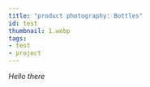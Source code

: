 ```yaml
---
title: "product photography: Bottles" 
id: test
thumbnail: 1.webp
tags:
- test
- project
---
```


_Hello there_